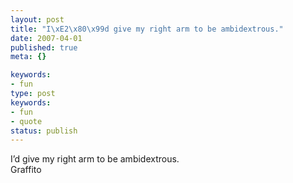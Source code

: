 ```yaml
---
layout: post
title: "I\xE2\x80\x99d give my right arm to be ambidextrous."
date: 2007-04-01
published: true
meta: {}

keywords:
- fun
type: post
keywords:
- fun
- quote
status: publish
---
```

I&#8217;d give my right arm to be ambidextrous.<br />Graffito
